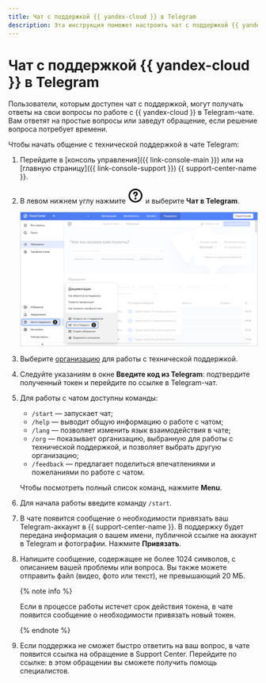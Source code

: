 ```yaml
---
title: Чат с поддержкой {{ yandex-cloud }} в Telegram
description: Эта инструкция поможет настроить чат с поддержкой {{ yandex-cloud }} в Telegram.
---
```


# Чат с поддержкой {{ yandex-cloud }} в Telegram

Пользователи, которым доступен чат с поддержкой, могут получать ответы на свои вопросы по работе c {{ yandex-cloud }} в Telegram-чате. Вам ответят на простые вопросы или заведут обращение, если решение вопроса потребует времени.

Чтобы начать общение с технической поддержкой в чате Telegram:

1. Перейдите в [консоль управления]({{ link-console-main }}) или на [главную страницу]({{ link-console-support }}) {{ support-center-name }}.
1. В левом нижнем углу нажмите ![image](../_assets/console-icons/circle-question.svg) и выберите **Чат в Telegram**.

    ![support-tg-chat](../_assets/support/tg-chat/support-tg-chat.png)

1. Выберите [организацию](../organization/quickstart.md) для работы с технической поддержкой.
1. Следуйте указаниям в окне **Введите код из Telegram**: подтвердите полученный токен и перейдите по ссылке в Telegram-чат.
1. Для работы с чатом доступны команды:

    * `/start` — запускает чат;
    * `/help` — выводит общую информацию о работе с чатом;
    * `/lang` — позволяет изменить язык взаимодействия в чате;
    * `/org` — показывает организацию, выбранную для работы с технической поддержкой, и позволяет выбрать другую организацию;
    * `/feedback` — предлагает поделиться впечатлениями и пожеланиями по работе с чатом.

    Чтобы посмотреть полный список команд, нажмите **Menu**.

1. Для начала работы введите команду `/start`.
1. В чате появится сообщение о необходимости привязать ваш Telegram-аккаунт в {{ support-center-name }}. В поддержку будет передана информация о вашем имени, публичной ссылке на аккаунт в Telegram и фотографии. Нажмите **Привязать**.
1. Напишите сообщение, содержащее не более 1024 символов, с описанием вашей проблемы или вопроса. Вы также можете отправить файл (видео, фото или текст), не превышающий 20 МБ.

    {% note info %}

    Если в процессе работы истечет срок действия токена, в чате появится сообщение о необходимости привязать новый токен.

    {% endnote %}

1. Если поддержка не сможет быстро ответить на ваш вопрос, в чате появится ссылка на обращение в Support Center. Перейдите по ссылке: в этом обращении вы сможете получить помощь специалистов.
